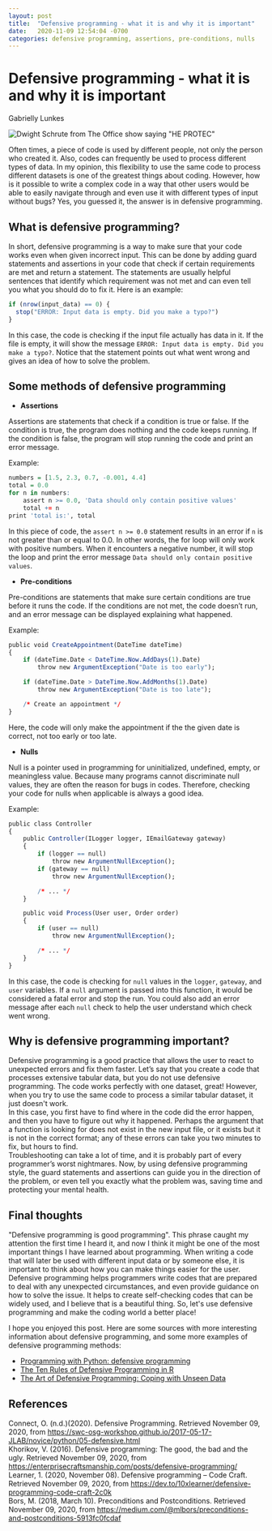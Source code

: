 ```yaml
---
layout: post
title:  "Defensive programming - what it is and why it is important"
date:   2020-11-09 12:54:04 -0700
categories: defensive programming, assertions, pre-conditions, nulls
---
```

# **Defensive programming - what it is and why it is important**
Gabrielly Lunkes  

![Dwight Schrute from The Office show saying "HE PROTEC"](https://philippegroarke.com/img/2018/defensive.png)

Often times, a piece of code is used by different people, not only the person who created it. Also, codes can frequently be used to process different types of data. In my opinion, this flexibility to use the same code to process different datasets is one of the greatest things about coding. However, how is it possible to write a complex code in a way that other users would be able to easily navigate through and even use it with different types of input without bugs? Yes, you guessed it, the answer is in defensive programming.

## What is defensive programming?

In short, defensive programming is a way to make sure that your code works even when given incorrect input. This can be done by adding guard statements and assertions in your code that check if certain requirements are met and return a statement. The statements are usually helpful sentences that identify which requirement was not met and can even tell you what you should do to fix it. Here is an example:
```r
if (nrow(input_data) == 0) {
  stop("ERROR: Input data is empty. Did you make a typo?")
}
```

In this case, the code is checking if the input file actually has data in it. If the file is empty, it will show the message `ERROR: Input data is empty. Did you make a typo?`. Notice that the statement points out what went wrong and gives an idea of how to solve the problem.

## Some methods of defensive programming

* **Assertions**

Assertions are statements that check if a condition is true or false. If the condition is true, the program does nothing and the code keeps running. If the condition is false, the program will stop running the code and print an error message.

Example:
```r
numbers = [1.5, 2.3, 0.7, -0.001, 4.4]
total = 0.0
for n in numbers:
    assert n >= 0.0, 'Data should only contain positive values'
    total += n
print 'total is:', total
```
In this piece of code, the `assert n >= 0.0` statement results in an error if `n` is not greater than or equal to 0.0. In other words, the for loop will only work with positive numbers. When it encounters a negative number, it will stop the loop and print the error message `Data should only contain positive values`.

* **Pre-conditions**

Pre-conditions are statements that make sure certain conditions are true before it runs the code. If the conditions are not met, the code doesn’t run, and an error message can be displayed explaining what happened.

Example:
```r
public void CreateAppointment(DateTime dateTime)
{
    if (dateTime.Date < DateTime.Now.AddDays(1).Date)
        throw new ArgumentException("Date is too early");

    if (dateTime.Date > DateTime.Now.AddMonths(1).Date)
        throw new ArgumentException("Date is too late");

    /* Create an appointment */
}
```
Here, the code will only make the appointment if the the given date is correct, not too early or too late.

* **Nulls**

Null is a pointer used in programming for uninitialized, undefined, empty, or meaningless value. Because many programs cannot discriminate null values, they are often the reason for bugs in codes. Therefore, checking your code for nulls when applicable is always a good idea.

Example:
```r
public class Controller
{
    public Controller(ILogger logger, IEmailGateway gateway)
    {
        if (logger == null)
            throw new ArgumentNullException();
        if (gateway == null)
            throw new ArgumentNullException();

        /* ... */
    }

    public void Process(User user, Order order)
    {
        if (user == null)
            throw new ArgumentNullException();

        /* ... */
    }
}
```
In this case, the code is checking for `null` values in the `logger`, `gateway`, and `user` variables. If a `null` argument is passed into this function, it would be considered a fatal error and stop the run. You could also add an error message after each `null` check to help the user understand which check went wrong.

## Why is defensive programming important?

Defensive programming is a good practice that allows the user to react to unexpected errors and fix them faster. Let’s say that you create a code that processes extensive tabular data, but you do not use defensive programming. The code works perfectly with one dataset, great! However, when you try to use the same code to process a similar tabular dataset, it just doesn't work.  
In this case, you first have to find where in the code did the error happen, and then you have to figure out why it happened. Perhaps the argument that a function is looking for does not exist in the new input file, or it exists but it is not in the correct format; any of these errors can take you two minutes to fix, but hours to find.  
Troubleshooting can take a lot of time, and it is probably part of every programmer’s worst nightmares. Now, by using defensive programming style, the guard statements and assertions can guide you in the direction of the problem, or even tell you exactly what the problem was, saving time and protecting your mental health.  

## Final thoughts  

"Defensive programming is good programming". This phrase caught my attention the first time I heard it, and now I think it might be one of the most important things I have learned about programming. When writing a code that will later be used with different input data or by someone else, it is important to think about how you can make things easier for the user. Defensive programming helps programmers write codes that are prepared to deal with any unexpected circumstances, and even provide guidance on how to solve the issue. It helps to create self-checking codes that can be widely used, and I believe that is a beautiful thing. So, let's use defensive programming and make the coding world a better place!

I hope you enjoyed this post. Here are some sources with more interesting information about defensive programming, and some more examples of defensive programming methods:

* [Programming with Python: defensive programming](https://swcarpentry.github.io/python-novice-inflammation/10-defensive/index.html)  
* [The Ten Rules of Defensive Programming in R](https://www.r-bloggers.com/2018/07/the-ten-rules-of-defensive-programming-in-r/)  
* [The Art of Defensive Programming: Coping with Unseen Data](https://www.sas.com/content/dam/SAS/support/en/sas-global-forum-proceedings/2018/1791-2018.pdf)

## References

Connect, O. (n.d.)(2020). Defensive Programming. Retrieved November 09, 2020, from https://swc-osg-workshop.github.io/2017-05-17-JLAB/novice/python/05-defensive.html  
Khorikov, V. (2016). Defensive programming: The good, the bad and the ugly. Retrieved November 09, 2020, from https://enterprisecraftsmanship.com/posts/defensive-programming/  
Learner, 1. (2020, November 08). Defensive programming – Code Craft. Retrieved November 09, 2020, from https://dev.to/10xlearner/defensive-programming-code-craft-2c0k  
Bors, M. (2018, March 10). Preconditions and Postconditions. Retrieved November 09, 2020, from https://medium.com/@mlbors/preconditions-and-postconditions-5913fc0fcdaf
